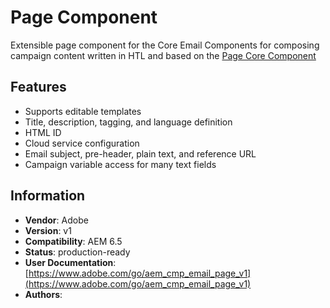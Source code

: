 <!--
Copyright 2021 Adobe

Licensed under the Apache License, Version 2.0 (the "License");
you may not use this file except in compliance with the License.
You may obtain a copy of the License at

    http://www.apache.org/licenses/LICENSE-2.0

Unless required by applicable law or agreed to in writing, software
distributed under the License is distributed on an "AS IS" BASIS,
WITHOUT WARRANTIES OR CONDITIONS OF ANY KIND, either express or implied.
See the License for the specific language governing permissions and
limitations under the License.
-->
# Page Component
Extensible page component for the Core Email Components for composing campaign content written in HTL and based on the [Page Core Component](https://github.com/adobe/aem-core-wcm-components/blob/main/content/src/content/jcr_root/apps/core/wcm/components/page/v3/page/README.md)

## Features
* Supports editable templates
* Title, description, tagging, and language definition
* HTML ID
* Cloud service configuration
* Email subject, pre-header, plain text, and reference URL
* Campaign variable access for many text fields

## Information
* **Vendor**: Adobe
* **Version**: v1
* **Compatibility**: AEM 6.5
* **Status**: production-ready
* **User Documentation**: [https://www.adobe.com/go/aem_cmp_email_page_v1](https://www.adobe.com/go/aem_cmp_email_page_v1)
* **Authors**: 
